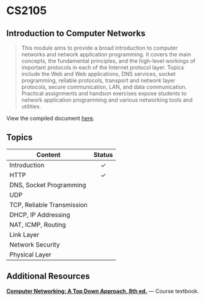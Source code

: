 # CS2105 #

## Introduction to Computer Networks ##

> This module aims to provide a broad introduction to computer networks and network application programming. It covers the main concepts, the fundamental principles, and the high-level workings of important protocols in each of the Internet protocol layer. Topics include the Web and Web applications, DNS services, socket programming, reliable protocols, transport and network layer protocols, secure communication, LAN, and data communication. Practical assignments and handson exercises expose students to network application programming and various networking tools and utilities.

View the compiled document [here](https://github.com/jontmy/cs2105/blob/master/src/cs2105.pdf).

## Topics ##

| **Content**                                | **Status** |
|--------------------------------------------|:----------:|
| Introduction                               | ✓          |
| HTTP                                       | ✓          |
| DNS, Socket Programming                    |            |
| UDP                                        |            |
| TCP, Reliable Transmission                 |            |
| DHCP, IP Addressing                        |            |
| NAT, ICMP, Routing                         |            |
| Link Layer                                 |            |
| Network Security                           |            |
| Physical Layer                             |            |

## Additional Resources ##

[**Computer Networking: A Top Down Approach, 8th ed.**](https://gaia.cs.umass.edu/kurose_ross/index.php) — Course textbook.

